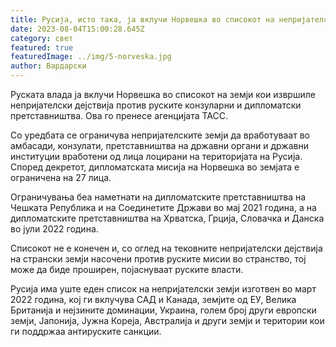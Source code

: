 ```yaml
---
title: Русија, исто така, ја вклучи Норвешка во списокот на непријателски земји
date: 2023-08-04T15:00:28.645Z
category: свет
featured: true
featuredImage: ../img/5-norveska.jpg
author: Вардарски
---
```

Руската влада ја вклучи Норвешка во списокот на земји кои извршиле непријателски дејствија против руските конзуларни и дипломатски претставништва. Ова го пренесе агенцијата ТАСС.

Со уредбата се ограничува непријателските земји да вработуваат во амбасади, конзулати, претставништва на државни органи и државни институции вработени од лица лоцирани на територијата на Русија. Според декретот, дипломатската мисија на Норвешка во земјата е ограничена на 27 лица.

Ограничувања беа наметнати на дипломатските претставништва на Чешката Република и на Соединетите Држави во мај 2021 година, а на дипломатските претставништва на Хрватска, Грција, Словачка и Данска во јули 2022 година.

Списокот не е конечен и, со оглед на тековните непријателски дејствија на странски земји насочени против руските мисии во странство, тој може да биде проширен, појаснуваат руските власти.

Русија има уште еден список на непријателски земји изготвен во март 2022 година, кој ги вклучува САД и Канада, земјите од ЕУ, Велика Британија и нејзините доминации, Украина, голем број други европски земји, Јапонија, Јужна Кореја, Австралија и други земји и територии кои ги поддржаа антируските санкции.